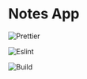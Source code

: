 # Notes App

![Prettier](https://github.com/conradmugabe/todo_app_v1/actions/workflows/build.yaml/badge.svg?id=formatter)

![Eslint](https://github.com/conradmugabe/todo_app_v1/actions/workflows/build.yaml/badge.svg?id=linter)

![Build](https://github.com/conradmugabe/todo_app_v1/actions/workflows/build.yaml/badge.svg?id=builder)
